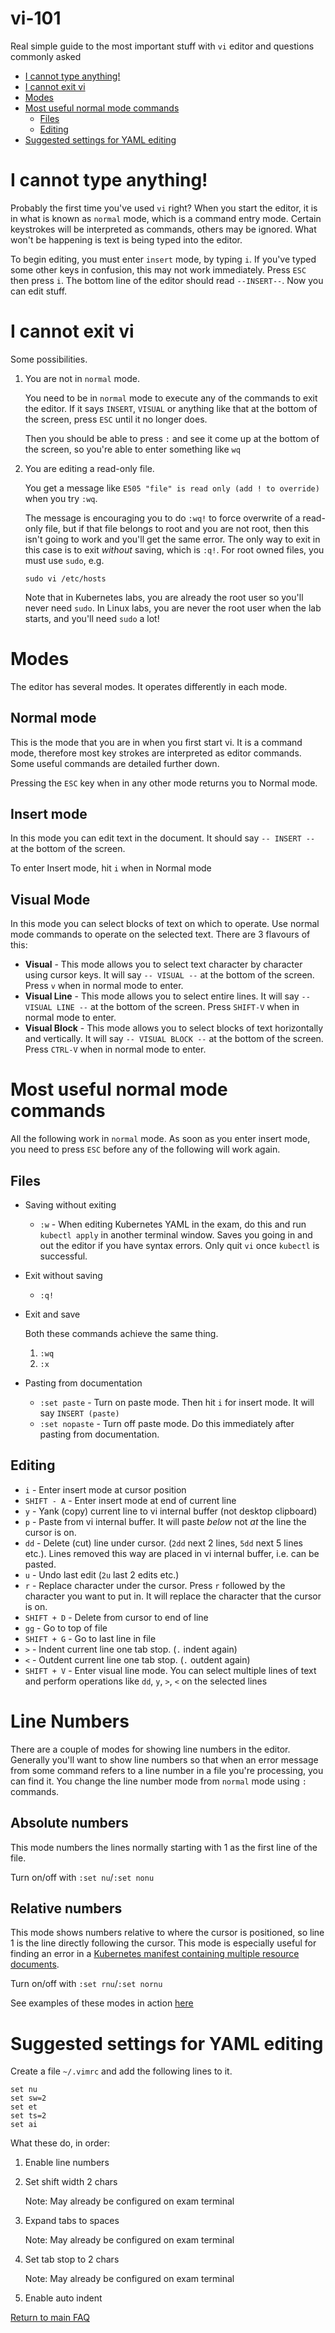 # vi-101

Real simple guide to the most important stuff with `vi` editor and questions commonly asked

* [I cannot type anything!](#i-cannot-type-anything)
* [I cannot exit vi](#i-cannot-exit-vi)
* [Modes](#modes)
* [Most useful normal mode commands](#most-useful-normal-mode-commands)
    * [Files](#files)
    * [Editing](#editing)
* [Suggested settings for YAML editing](#suggested-settings-for-yaml-editing)

# I cannot type anything!

Probably the first time you've used `vi` right? When you start the editor, it is in what is known as `normal` mode, which is a command entry mode. Certain keystrokes will be interpreted as commands, others may be ignored. What won't be happening is text is being typed into the editor.

To begin editing, you must enter `insert` mode, by typing `i`. If you've typed some other keys in confusion, this may not work immediately. Press `ESC` then press `i`. The bottom line of the editor should read `--INSERT--`. Now you can edit stuff.

# I cannot exit vi

Some possibilities.

1. You are not in `normal` mode.

    You need to be in `normal` mode to execute any of the commands to exit the editor.
    If it says `INSERT`, `VISUAL` or anything like that at the bottom of the screen, press `ESC` until it no longer does.

    Then you should be able to press `:` and see it come up at the bottom of the screen, so you're able to enter something like `wq`

1. You are editing a read-only file.

    You get a message like `E505 "file" is read only (add ! to override)` when you try `:wq`.

    The message is encouraging you to do `:wq!` to force overwrite of a read-only file, but if that file belongs to root and you are not root, then this isn't going to work and you'll get the same error. The only way to exit in this case is to exit *without* saving, which is `:q!`. For root owned files, you must use `sudo`, e.g.

    ```
    sudo vi /etc/hosts
    ```

    Note that in Kubernetes labs, you are already the root user so you'll never need `sudo`. In Linux labs, you are never the root user when the lab starts, and you'll need `sudo` a lot!

# Modes

The editor has several modes. It operates differently in each mode.

## Normal mode

This is the mode that you are in when you first start vi. It is a command mode, therefore most key strokes are interpreted as editor commands. Some useful commands are detailed further down.

Pressing the `ESC` key when in any other mode returns you to Normal mode.

## Insert mode

In this mode you can edit text in the document. It should say `-- INSERT -- ` at the bottom of the screen.

To enter Insert mode, hit `i` when in Normal mode

## Visual Mode

In this mode you can select blocks of text on which to operate. Use normal mode commands to operate on the selected text. There are 3 flavours of this:

* **Visual** - This mode allows you to select text character by character using cursor keys. It will say `-- VISUAL --` at the bottom of the screen. Press `v` when in normal mode to enter.
* **Visual Line** - This mode allows you to select entire lines. It will say `-- VISUAL LINE --` at the bottom of the screen. Press `SHIFT-V` when in normal mode to enter.
* **Visual Block** - This mode allows you to select blocks of text horizontally and vertically. It will say `-- VISUAL BLOCK --` at the bottom of the screen. Press `CTRL-V` when in normal mode to enter.


# Most useful normal mode commands

All the following work in `normal` mode. As soon as you enter insert mode, you need to press `ESC` before any of the following will work again.

## Files

* Saving without exiting

    * `:w` - When editing Kubernetes YAML in the exam, do this and run `kubectl apply` in another terminal window. Saves you going in and out the editor if you have syntax errors. Only quit `vi` once `kubectl` is successful.

* Exit without saving

    * `:q!`

* Exit and save

    Both these commands achieve the same thing.
    1. `:wq`
    1. `:x`

* Pasting from documentation

    * `:set paste` - Turn on paste mode. Then hit `i` for insert mode. It will say `INSERT (paste)`
    * `:set nopaste` - Turn off paste mode. Do this immediately after pasting from documentation.

## Editing

* `i` - Enter insert mode at cursor position
* `SHIFT - A` - Enter insert mode at end of current line
* `y` - Yank (copy) current line to vi internal buffer (not desktop clipboard)
* `p` - Paste from vi internal buffer. It will paste _below_ not _at_ the line the cursor is on.
* `dd` - Delete (cut) line under cursor. (`2dd` next 2 lines, `5dd` next 5 lines etc.). Lines removed this way are placed in vi internal buffer, i.e. can be pasted.
* `u` - Undo last edit (`2u` last 2 edits etc.)
* `r` - Replace character under the cursor. Press `r` followed by the character you want to put in. It will replace the character that the cursor is on.
* `SHIFT + D` - Delete from cursor to end of line
* `gg` - Go to top of file
* `SHIFT + G` - Go to last line in file
* `>` - Indent current line one tab stop. (`.` indent again)
* `<` - Outdent current line one tab stop. (`.` outdent again)
* `SHIFT + V` - Enter visual line mode. You can select multiple lines of text and perform operations like `dd`, `y`, `>`, `<` on the selected lines

# Line Numbers

There are a couple of modes for showing line numbers in the editor. Generally you'll want to show line numbers so that when an error message from some command refers to a line number in a file you're processing, you can find it. You change the line number mode from `normal` mode using `:` commands.

## Absolute numbers

This mode numbers the lines normally starting with 1 as the first line of the file.

Turn on/off with `:set nu`/`:set nonu`

## Relative numbers

This mode shows numbers relative to where the cursor is positioned, so line 1 is the line directly following the cursor. This mode is especially useful for finding an error in a [Kubernetes manifest containing multiple resource documents](./yaml-faq.md#dealing-with-errors-kubectl).

Turn on/off with  `:set rnu`/`:set nornu`

See examples of these modes in action [here](https://jeffkreeftmeijer.com/vim-number/)

# Suggested settings for YAML editing

Create a file `~/.vimrc` and add the following lines to it.

```shell
set nu
set sw=2
set et
set ts=2
set ai
```

What these do, in order:

1. Enable line numbers
2. Set shift width 2 chars

    Note: May already be configured on exam terminal

3. Expand tabs to spaces

    Note: May already be configured on exam terminal

4. Set tab stop to 2 chars

    Note: May already be configured on exam terminal

5. Enable auto indent




[Return to main FAQ](../README.md)